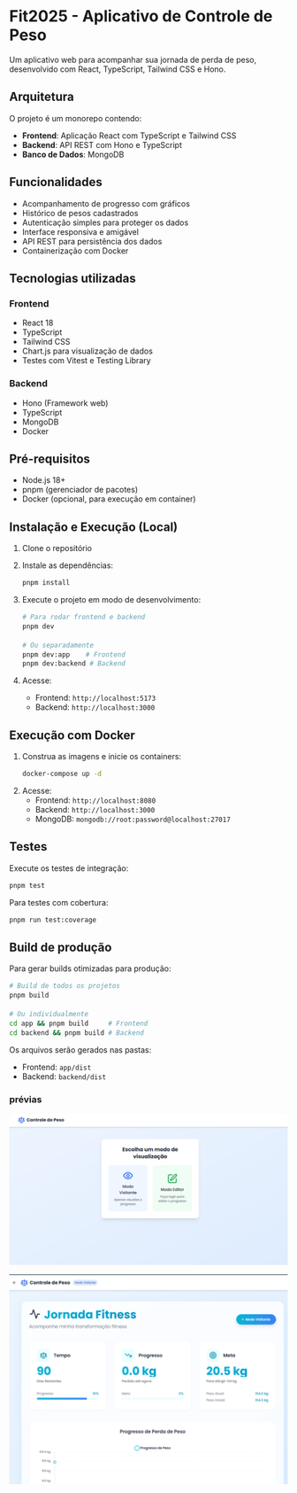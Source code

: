 # Fit2025 - Aplicativo de Controle de Peso

Um aplicativo web para acompanhar sua jornada de perda de peso, desenvolvido com React, TypeScript, Tailwind CSS e Hono.

## Arquitetura

O projeto é um monorepo contendo:

- **Frontend**: Aplicação React com TypeScript e Tailwind CSS
- **Backend**: API REST com Hono e TypeScript
- **Banco de Dados**: MongoDB

## Funcionalidades

- Acompanhamento de progresso com gráficos
- Histórico de pesos cadastrados
- Autenticação simples para proteger os dados
- Interface responsiva e amigável
- API REST para persistência dos dados
- Containerização com Docker

## Tecnologias utilizadas

### Frontend

- React 18
- TypeScript
- Tailwind CSS
- Chart.js para visualização de dados
- Testes com Vitest e Testing Library

### Backend

- Hono (Framework web)
- TypeScript
- MongoDB
- Docker

## Pré-requisitos

- Node.js 18+
- pnpm (gerenciador de pacotes)
- Docker (opcional, para execução em container)

## Instalação e Execução (Local)

1. Clone o repositório
2. Instale as dependências:
   ```bash
   pnpm install
   ```
3. Execute o projeto em modo de desenvolvimento:

   ```bash
   # Para rodar frontend e backend
   pnpm dev

   # Ou separadamente
   pnpm dev:app    # Frontend
   pnpm dev:backend # Backend
   ```

4. Acesse:
   - Frontend: `http://localhost:5173`
   - Backend: `http://localhost:3000`

## Execução com Docker

1. Construa as imagens e inicie os containers:
   ```bash
   docker-compose up -d
   ```
2. Acesse:
   - Frontend: `http://localhost:8080`
   - Backend: `http://localhost:3000`
   - MongoDB: `mongodb://root:password@localhost:27017`

## Testes

Execute os testes de integração:

```bash
pnpm test
```

Para testes com cobertura:

```bash
pnpm run test:coverage
```

## Build de produção

Para gerar builds otimizadas para produção:

```bash
# Build de todos os projetos
pnpm build

# Ou individualmente
cd app && pnpm build     # Frontend
cd backend && pnpm build # Backend
```

Os arquivos serão gerados nas pastas:

- Frontend: `app/dist`
- Backend: `backend/dist`

### prévias

![foto da landingpage](preview/1.png)

![foto da dashboard](preview/2.png)
